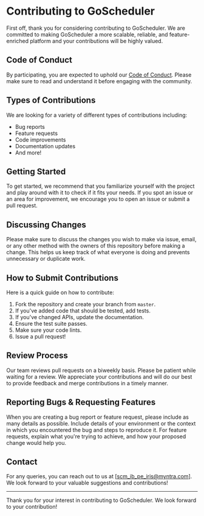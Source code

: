 # Contributing to GoScheduler

First off, thank you for considering contributing to GoScheduler. We are committed to making GoScheduler a more scalable, reliable, and feature-enriched platform and your contributions will be highly valued. 

## Code of Conduct

By participating, you are expected to uphold our [Code of Conduct](CODE-OF-CONDUCT.md). Please make sure to read and understand it before engaging with the community.

## Types of Contributions

We are looking for a variety of different types of contributions including:

- Bug reports
- Feature requests
- Code improvements
- Documentation updates
- And more!

## Getting Started

To get started, we recommend that you familiarize yourself with the project and play around with it to check if it fits your needs. If you spot an issue or an area for improvement, we encourage you to open an issue or submit a pull request.

## Discussing Changes

Please make sure to discuss the changes you wish to make via issue, email, or any other method with the owners of this repository before making a change. This helps us keep track of what everyone is doing and prevents unnecessary or duplicate work.

## How to Submit Contributions

Here is a quick guide on how to contribute:

1. Fork the repository and create your branch from `master`.
2. If you've added code that should be tested, add tests.
3. If you've changed APIs, update the documentation.
4. Ensure the test suite passes.
5. Make sure your code lints.
6. Issue a pull request!

## Review Process
Our team reviews pull requests on a biweekly basis. Please be patient while waiting for a review. We appreciate your contributions and will do our best to provide feedback and merge contributions in a timely manner.


## Reporting Bugs & Requesting Features

When you are creating a bug report or feature request, please include as many details as possible. Include details of your environment or the context in which you encountered the bug and steps to reproduce it. For feature requests, explain what you're trying to achieve, and how your proposed change would help you.

## Contact

For any queries, you can reach out to us at [scm_ib_pe_iris@myntra.com]. We look forward to your valuable suggestions and contributions!

---

Thank you for your interest in contributing to GoScheduler. We look forward to your contribution!
